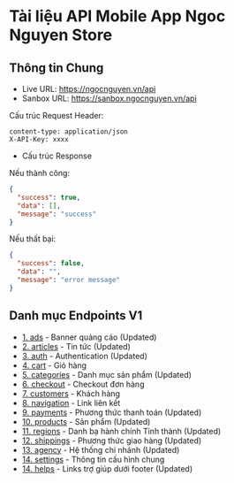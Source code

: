 # Tài liệu API Mobile App Ngoc Nguyen Store


## Thông tin Chung

- Live URL: https://ngocnguyen.vn/api
- Sanbox URL: https://sanbox.ngocnguyen.vn/api

Cấu trúc Request Header:

```text
content-type: application/json
X-API-Key: xxxx
```


- Cấu trúc Response

Nếu thành công:

```json
{
  "success": true,
  "data": [],
  "message": "success"
}
```

Nếu thất bại:

```json
{
  "success": false,
  "data": "",
  "message": "error message"
}
```


## Danh mục Endpoints V1

- [1. ads](v1/ads.md) - Banner quảng cáo (Updated)
- [2. articles](v1/articles.md) - Tin tức (Updated)
- [3. auth](v1/auth.md) - Authentication (Updated)
- [4. cart](v1/cart.md) - Giỏ hàng
- [5. categories](v1/categories.md) - Danh mục sản phẩm (Updated)
- [6. checkout](v1/checkout.md) - Checkout đơn hàng
- [7. customers](v1/customers.md) - Khách hàng
- [8. navigation](v1/navigations.md) - Link liên kết
- [9. payments](v1/payments.md) - Phương thức thanh toán (Updated)
- [10. products](v1/products.md) - Sản phẩm (Updated)
- [11. regions](v1/regions.md) - Danh bạ hành chính Tỉnh thành (Updated)
- [12. shippings](v1/shippings.md) - Phương thức giao hàng (Updated)
- [13. agency](v1/agency.md) - Hệ thống chi nhánh (Updated)
- [14. settings](v1/settings.md) - Thông tin cấu hình chung
- [14. helps](v1/helps.md) - Links trợ giúp dưới footer (Updated)